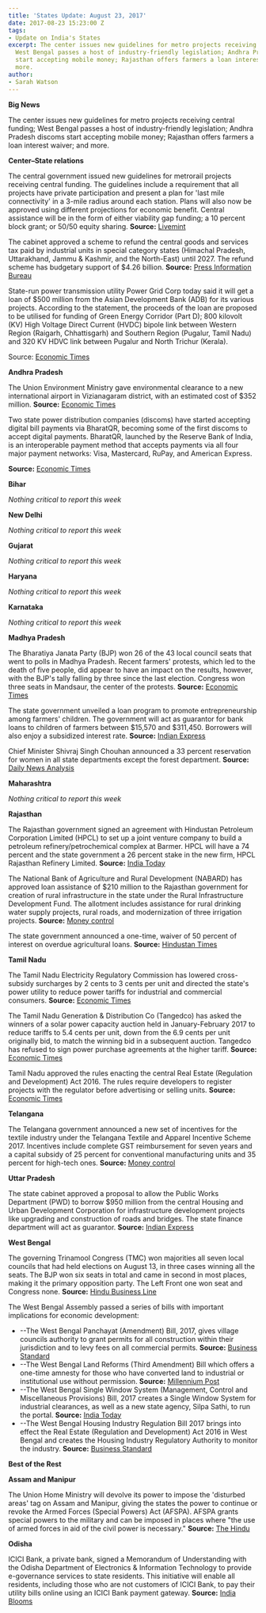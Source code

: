 ```yaml
---
title: 'States Update: August 23, 2017'
date: 2017-08-23 15:23:00 Z
tags:
- Update on India's States
excerpt: The center issues new guidelines for metro projects receiving central funding;
  West Bengal passes a host of industry-friendly legislation; Andhra Pradesh discoms
  start accepting mobile money; Rajasthan offers farmers a loan interest waiver; and
  more.
author:
- Sarah Watson
---
```


**Big News**

The center issues new guidelines for metro projects receiving central funding; West Bengal passes a host of industry-friendly legislation; Andhra Pradesh discoms start accepting mobile money; Rajasthan offers farmers a loan interest waiver; and more.

**Center–State relations**

The central government issued new guidelines for metrorail projects receiving central funding. The guidelines include a requirement that all projects have private participation and present a plan for &#39;last mile connectivity&#39; in a 3-mile radius around each station. Plans will also now be approved using different projections for economic benefit. Central assistance will be in the form of either viability gap funding; a 10 percent block grant; or 50/50 equity sharing. **Source:** [Livemint](http://www.livemint.com/Politics/7045cMPeYExXD6UND1XK5O/Union-Cabinet-approves-new-metro-rail-policy.html)

The cabinet approved a scheme to refund the central goods and services tax paid by industrial units in special category states (Himachal Pradesh, Uttarakhand, Jammu &amp; Kashmir, and the North-East) until 2027. The refund scheme has budgetary support of $4.26 billion. **Source:** [Press Information Bureau](http://pib.nic.in/newsite/pmreleases.aspx?mincode=63)

State-run power transmission utility Power Grid Corp today said it will get a loan of $500 million from the Asian Development Bank (ADB) for its various projects. According to the statement, the proceeds of the loan are proposed to be utilised for funding of Green Energy Corridor (Part D); 800 kilovolt (KV)  High Voltage Direct Current (HVDC) bipole link between Western Region (Raigarh, Chhattisgarh) and Southern Region (Pugalur, Tamil Nadu) and 320 KV HDVC link between Pugalur and North Trichur (Kerala).

Source: [Economic Times](http://energy.economictimes.indiatimes.com/news/power/power-grid-inks-500-million-loan-pact-with-adb/60128824)

**Andhra Pradesh**

The Union Environment Ministry gave environmental clearance to a new international airport in Vizianagaram district, with an estimated cost of $352 million. **Source:** [Economic Times](http://economictimes.indiatimes.com/industry/transportation/airlines-/-aviation/green-nod-to-rs-2k-crore-bhogapuram-international-airport-project-in-andhra-pradesh/articleshow/60156339.cms)

Two state power distribution companies (discoms) have started accepting digital bill payments via BharatQR, becoming some of the first discoms to accept digital payments. BharatQR, launched by the Reserve Bank of India, is an interoperable payment method that accepts payments via all four major payment networks: Visa, Mastercard, RuPay, and American Express.

**Source:** [Economic Times](http://economictimes.indiatimes.com/industry/energy/power/andhra-pradesh-power-companies-adopt-bharatqr/articleshow/60157027.cms)

**Bihar**

_Nothing critical to report this week_

**New Delhi**

_Nothing critical to report this week_

**Gujarat**

_Nothing critical to report this week_

**Haryana**

_Nothing critical to report this week_

**Karnataka**

_Nothing critical to report this week_

**Madhya Pradesh**

The Bharatiya Janata Party (BJP) won 26 of the 43 local council seats that went to polls in Madhya Pradesh. Recent farmers&#39; protests, which led to the death of five people, did appear to have an impact on the results, however, with the BJP&#39;s tally falling by three since the last election. Congress won three seats in Mandsaur, the center of the protests. **Source:** [Economic Times](http://economictimes.indiatimes.com/news/politics-and-nation/bjp-wins-local-polls-in-madhya-pradesh-but-congress-grabs-all-seats-in-mandsaur/articleshow/60092750.cms)

The state government unveiled a loan program to promote entrepreneurship among farmers&#39; children. The government will act as guarantor for bank loans to children of farmers between $15,570 and $311,450. Borrowers will also enjoy a subsidized interest rate. **Source:** [Indian Express](http://indianexpress.com/article/india/madhya-pradesh-to-give-farmer-children-loans-to-start-businesses-4797117/)

Chief Minister Shivraj Singh Chouhan announced a 33 percent reservation for women in all state departments except the forest department. **Source:** [Daily News Analysis](http://www.dnaindia.com/india/report-mp-cm-announces-33-reservation-for-females-in-all-departments-excluding-forest-2535914)

**Maharashtra**

_Nothing critical to report this week_

**Rajasthan**

The Rajasthan government signed an agreement with Hindustan Petroleum Corporation Limited (HPCL) to set up a joint venture company to build a petroleum refinery/petrochemical complex at Barmer. HPCL will have a 74 percent and the state government a 26 percent stake in the new firm, HPCL Rajasthan Refinery Limited. **Source:** [India Today](http://indiatoday.intoday.in/story/rajasthan-hpcl-sign-joint-venture-for-barmer-oil-refinery-complex/1/1028412.html)

The National Bank of Agriculture and Rural Development (NABARD) has approved loan assistance of $210 million to the Rajasthan government for creation of rural infrastructure in the state under the Rural Infrastructure Development Fund. The allotment includes assistance for rural drinking water supply projects, rural roads, and modernization of three irrigation projects. **Source:** [Money control](http://www.moneycontrol.com/news/business/economy/nabard-sanctions-rs-1350-cr-loan-to-rajasthan-govt-2364773.html)

The state government announced a one-time, waiver of 50 percent of interest on overdue agricultural loans. **Source:** [Hindustan Times](http://www.hindustantimes.com/jaipur/raje-govt-to-waive-50-interest-amount-on-farm-loans/story-VW8QGrWWfY4aQyLLyZwjYL.html)

**Tamil Nadu**

The Tamil Nadu Electricity Regulatory Commission has lowered cross-subsidy surcharges by 2 cents to 3 cents per unit and directed the state&#39;s power utility to reduce power tariffs for industrial and commercial consumers. **Source:** [Economic Times](http://energy.economictimes.indiatimes.com/news/power/industries-to-benefit-as-tamil-nadu-cuts-cross-subsidy-surcharges/60100223)

The Tamil Nadu Generation &amp; Distribution Co (Tangedco) has asked the winners of a solar power capacity auction held in January-February 2017 to reduce tariffs to 5.4 cents per unit, down from the 6.9 cents per unit originally bid, to match the winning bid in a subsequent auction. Tangedco has refused to sign power purchase agreements at the higher tariff. **Source:** [Economic Times](http://economictimes.indiatimes.com/industry/energy/power/tamil-nadu-latest-to-push-solar-companies-for-post-auction-tariff-cut/articleshow/60077687.cms)

Tamil Nadu approved the rules enacting the central Real Estate (Regulation and Development) Act 2016. The rules require developers to register projects with the regulator before advertising or selling units. **Source:** [Economic Times](http://economictimes.indiatimes.com/wealth/personal-finance-news/tn-govt-tells-builders-to-not-sell-or-advertise-projects-without-rera-registration/articleshow/60031595.cms)

**Telangana**

The Telangana government announced a new set of incentives for the textile industry under the Telangana Textile and Apparel Incentive Scheme 2017. Incentives include complete GST reimbursement for seven years and a capital subsidy of 25 percent for conventional manufacturing units and 35 percent for high-tech ones. **Source:** [Money control](http://www.moneycontrol.com/news/business/economy/telangana-govt-offers-incentives-to-textiles-industry-2364451.html)

**Uttar Pradesh**

The state cabinet approved a proposal to allow the Public Works Department (PWD) to borrow $950 million from the central Housing and Urban Development Corporation for infrastructure development projects like upgrading and construction of roads and bridges. The state finance department will act as guarantor. **Source:** [Indian Express](http://indianexpress.com/article/cities/lucknow/uttar-pradesh-cabinet-meeting-pwd-allowed-to-raise-funds-from-hudco-4801935/)

**West Bengal**

The governing Trinamool Congress (TMC) won majorities all seven local councils that had held elections on August 13, in three cases winning all the seats. The BJP won six seats in total and came in second in most places, making it the primary opposition party. The Left Front one won seat and Congress none. **Source:** [Hindu Business Line](http://www.thehindubusinessline.com/news/national/tmc-sweeps-civic-polls-in-bengal/article9821732.ece)

The West Bengal Assembly passed a series of bills with important implications for economic development:

- --The West Bengal Panchayat (Amendment) Bill, 2017, gives village councils authority to grant permits for all construction within their jurisdiction and to levy fees on all commercial permits. **Source:** [Business Standard](http://www.business-standard.com/article/current-affairs/west-bengal-assembly-passes-panchayat-bill-117081801230_1.html)
- --The West Bengal Land Reforms (Third Amendment) Bill which offers a one-time amnesty for those who have converted land to industrial or institutional use without permission. **Source:** [Millennium Post](http://www.millenniumpost.in/kolkata/west-bengal-land-reforms-bill-passed-258113)
- --The West Bengal Single Window System (Management, Control and Miscellaneous Provisions) Bill, 2017 creates a Single Window System for industrial clearances, as well as a new state agency, Silpa Sathi, to run the portal. **Source:** [India Today](http://indiatoday.intoday.in/story/single-window-bill-passed-to-attract-investors-in-bengal/1/1028254.html)
- --The West Bengal Housing Industry Regulation Bill 2017 brings into effect the Real Estate (Regulation and Development) Act 2016 in West Bengal and creates the Housing Industry Regulatory Authority to monitor the industry. **Source:** [Business Standard](http://www.business-standard.com/article/pti-stories/bengal-adopts-rera-more-clarity-once-rules-comes-117081601566_1.html)

**Best of the Rest**

**Assam and Manipur**

The Union Home Ministry will devolve its power to impose the &#39;disturbed areas&#39; tag on Assam and Manipur, giving the states the power to continue or revoke the Armed Forces (Special Powers) Act (AFSPA). AFSPA grants special powers to the military and can be imposed in places where &quot;the use of armed forces in aid of the civil power is necessary.&quot; **Source:** [The Hindu](http://www.thehindu.com/news/national/assam-manipur-can-now-decide-on-afspa/article19498849.ece)

**Odisha**

ICICI Bank, a private bank, signed a Memorandum of Understanding with the Odisha Department of Electronics &amp; Information Technology to provide e-governance services to state residents. This initiative will enable all residents, including those who are not customers of ICICI Bank, to pay their utility bills online using an ICICI Bank payment gateway. **Source:** [India Blooms](https://www.indiablooms.com/ibns_new/finance-details/7693/icici-bank-signs-mou-with-government-of-odisha-for-e-governance-services.html)